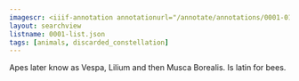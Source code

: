 ```yaml
---
imagescr: <iiif-annotation annotationurl="/annotate/annotations/0001-012.json" styling="image_only:true"></iiif-annotation>
layout: searchview
listname: 0001-list.json
tags: [animals, discarded_constellation]
---
```

Apes later know as Vespa, Lilium and then Musca Borealis. Is latin for bees.